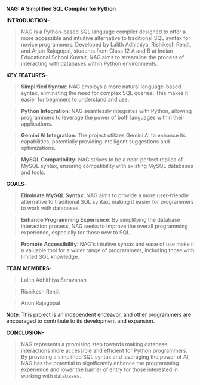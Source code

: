 **NAG: A Simplified SQL Compiler for Python**

**INTRODUCTION-**

> NAG is a Python-based SQL language compiler designed to offer a more accessible and intuitive alternative to traditional SQL syntax for novice programmers. Developed by Lalith Adhithiya, Rishikesh Renjit, and Arjun Rajagopal, students from Class 12 A and B at Indian Educational School Kuwait, NAG aims to streamline the process of interacting with databases within Python environments.

**KEY FEATURES-**

> **Simplified Syntax**: NAG employs a more natural language-based syntax, eliminating the need for complex SQL queries. This makes it easier for beginners to understand and use.

> **Python Integration**: NAG seamlessly integrates with Python, allowing programmers to leverage the power of both languages within their applications.

> **Gemini AI Integration**: The project utilizes Gemini AI to enhance its capabilities, potentially providing intelligent suggestions and optimizations.

> **MySQL Compatibility**: NAG strives to be a near-perfect replica of MySQL syntax, ensuring compatibility with existing MySQL databases and tools.


**GOALS-**

> **Eliminate MySQL Syntax**: NAG aims to provide a more user-friendly alternative to traditional SQL syntax, making it easier for programmers to work with databases.

> **Enhance Programming Experience**: By simplifying the database interaction process, NAG seeks to improve the overall programming experience, especially for those new to SQL.

> **Promote Accessibility**: NAG's intuitive syntax and ease of use make it a valuable tool for a wider range of programmers, including those with limited SQL knowledge.

**TEAM MEMBERS-**

> Lalith Adhithiya Saravanan

> Rishikesh Renjit

> Arjun Rajagopal

**Note**: This project is an independent endeavor, and other programmers are encouraged to contribute to its development and expansion.

**CONCLUSION-**

> NAG represents a promising step towards making database interactions more accessible and efficient for Python programmers. By providing a simplified SQL syntax and leveraging the power of AI, NAG has the potential to significantly enhance the programming experience and lower the barrier of entry for those interested in working with databases.
